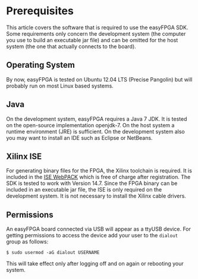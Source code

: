 # Prerequisites
This article covers the software that is required to use the easyFPGA SDK. Some requirements only concern the development system (the computer you use to build an executable jar file) and can be omitted for the host system (the one that actually connects to the board).

## Operating System
By now, easyFPGA is tested on Ubuntu 12.04 LTS (Precise Pangolin) but will probably run on most Linux based systems.

## Java
On the development system, easyFPGA requires a Java 7 JDK. It is tested on the open-source implementation openjdk-7. On the host system a runtime environment (JRE) is sufficient. On the development system also you may want to install an IDE such as Eclipse or NetBeans.

## Xilinx ISE
For generating binary files for the FPGA, the Xilinx toolchain is required. It is included in the [ISE WebPACK](http://www.xilinx.com/products/design-tools/ise-design-suite/ise-webpack.htm) which is free of charge after registration. The SDK is tested to work with Version 14.7. Since the FPGA binary can be included in an executable jar file, the ISE is only required on the development system. It is not necessary to install the Xilinx cable drivers.

## Permissions
An easyFPGA board connected via USB will appear as a ttyUSB device. For getting permissions to access the device add your user to the `dialout` group as follows:

```
$ sudo usermod -aG dialout USERNAME
```

This will take effect only after logging off and on again or rebooting your system.
